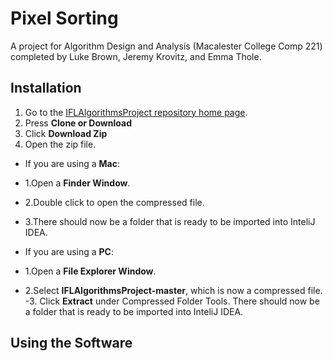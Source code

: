# Pixel Sorting 

A project for Algorithm Design and Analysis (Macalester College Comp 221) completed by Luke Brown, Jeremy Krovitz, and Emma Thole. 

## Installation

1. Go to the [IFLAlgorithmsProject repository home page](https://github.com/jkrovitz/IFLAlgorithmsProject). 
2. Press **Clone or Download**
3. Click **Download Zip**
4. Open the zip file. 
  - If you are using a **Mac**:
   - 1.Open a **Finder Window**. 
   - 2.Double click to open the compressed file. 
   - 3.There should now be a folder that is ready to be imported into InteliJ IDEA. 
   
  - If you are using a **PC**:
   - 1.Open a **File Explorer Window**. 
   - 2.Select **IFLAlgorithmsProject-master**, which is now a compressed file. 
   -3. Click **Extract** under Compressed Folder Tools. There should now be a folder that is ready to be imported into InteliJ IDEA. 


## Using the Software
